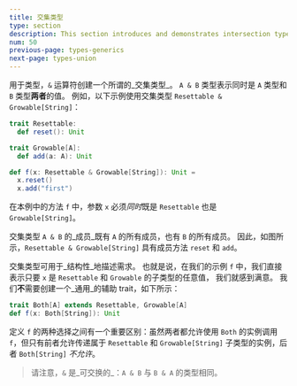 ```yaml
---
title: 交集类型
type: section
description: This section introduces and demonstrates intersection types in Scala 3.
num: 50
previous-page: types-generics
next-page: types-union
---
```



用于类型，`&` 运算符创建一个所谓的_交集类型_。
`A & B` 类型表示同时是 `A` 类型和 `B` 类型**两者**的值。
例如，以下示例使用交集类型 `Resettable & Growable[String]`：

```scala
trait Resettable:
  def reset(): Unit

trait Growable[A]:
  def add(a: A): Unit

def f(x: Resettable & Growable[String]): Unit =
  x.reset()
  x.add("first")
```

在本例中的方法 `f` 中，参数 `x` 必须*同时*既是 `Resettable` 也是 `Growable[String]`。

交集类型 `A & B` 的_成员_既有 `A` 的所有成员，也有 `B` 的所有成员。
因此，如图所示，`Resettable & Growable[String]` 具有成员方法 `reset` 和 `add`。

交集类型可用于_结构性_地描述需求。
也就是说，在我们的示例 `f` 中，我们直接表示只要 `x` 是 `Resettable` 和 `Growable` 的子类型的任意值， 我们就感到满意。
我们**不**需要创建一个_通用_的辅助 trait，如下所示：

```scala
trait Both[A] extends Resettable, Growable[A]
def f(x: Both[String]): Unit
```

定义 `f` 的两种选择之间有一个重要区别：虽然两者都允许使用 `Both` 的实例调用 `f`，但只有前者允许传递属于 `Resettable` 和 `Growable[String]` 子类型的实例，后者 `Both[String]` _不允许_。

> 请注意，`&` 是_可交换的_：`A & B` 与 `B & A` 的类型相同。
